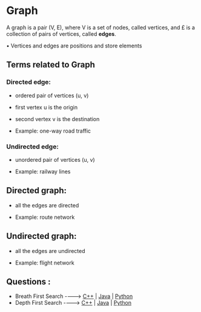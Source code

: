 # Graph

A graph is a pair (V, E), where V is a set of nodes, called vertices, and £ is a collection of pairs of vertices, called **edges**.

• Vertices and edges are positions and store elements

## Terms related to Graph

### Directed edge:
* ordered pair of vertices (u, v)

* first vertex u is the origin

* second vertex v is the destination

* Example: one-way road traffic

### Undirected edge:
* unordered pair of vertices (u, v)

* Example: railway lines

## Directed graph:
* all the edges are directed

* Example: route network

## Undirected graph:
* all the edges are undirected

* Example: flight network

## Questions :

* Breath First Search ----> [C++](/code/C++/BFS.cpp) | [Java]() | [Python]()
* Depth First Search ----> [C++](/code/C++/DFS.cpp) | [Java]() | [Python]()
